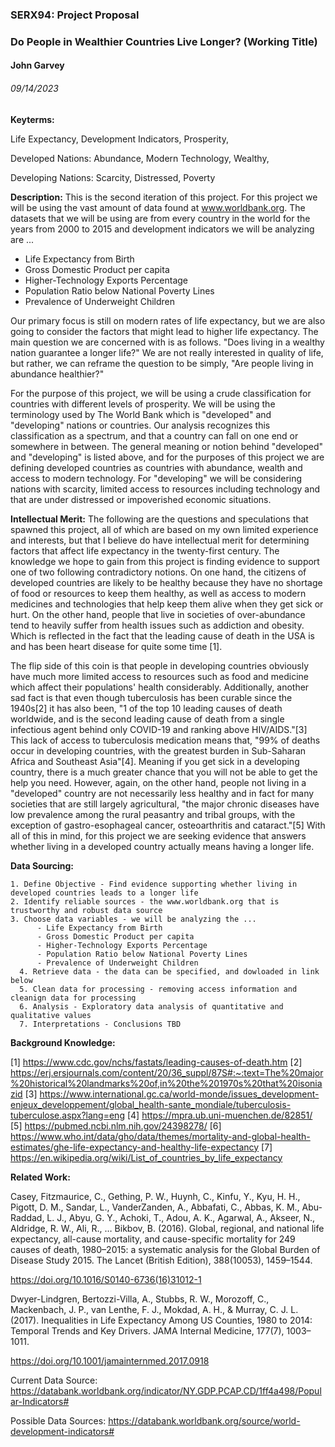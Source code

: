 ### SERX94: Project Proposal
### Do People in Wealthier Countries Live Longer? (Working Title)
#### John Garvey
###### 09/14/2023

**Keyterms:** 

Life Expectancy, Development Indicators, Prosperity,

Developed Nations: Abundance, Modern Technology, Wealthy, 

Developing Nations: Scarcity, Distressed, Poverty

**Description:** This is the second iteration of this project. For this project we will be using the vast amount of data
found at www.worldbank.org. The datasets that we will be using are from every country in the world for the years from
2000 to 2015 and development indicators we will be analyzing are ...
- Life Expectancy from Birth 
- Gross Domestic Product per capita
- Higher-Technology Exports Percentage
- Population Ratio below National Poverty Lines
- Prevalence of Underweight Children

Our primary focus is still on modern rates of life expectancy, but we are also going to consider the factors
that might lead to higher life expectancy. The main question we are concerned with is as follows. "Does living in a 
wealthy nation guarantee a longer life?" We are not really interested in quality of life, but rather, we can 
reframe the question to be simply, "Are people living in abundance healthier?" 

For the purpose of this project, we will be using a crude classification for countries with different levels of prosperity. 
We will be using the terminology used by The World Bank which is "developed" and "developing" nations or countries. Our 
analysis recognizes this classification as a spectrum, and that a country can fall on one end or somewhere in between. 
The general meaning or notion behind "developed" and "developing" is listed above, and for the purposes of this project we 
are defining developed countries as countries with abundance, wealth and access to modern technology. For "developing" we 
will be considering nations with scarcity, limited access to resources including technology and that are under distressed 
or impoverished economic situations.


**Intellectual Merit:** 
The following are the questions and speculations that spawned this project, all of which are based on my own limited
experience and interests, but that I believe do have intellectual merit for determining factors that affect life expectancy
in the twenty-first century. The knowledge we hope to gain from this project is finding evidence to support one of two 
following contradictory notions. On one hand, the citizens of developed countries are likely to be healthy because
they have no shortage of food or resources to keep them healthy, as well as access to modern medicines and technologies that 
help keep them alive when they get sick or hurt. On the other hand, people that live in societies of over-abundance tend to 
heavily suffer from health issues such as addiction and obesity. Which is reflected in the fact that the leading cause of 
death in the USA is and has been heart disease for quite some time [1]. 

The flip side of this coin is that people in developing countries obviously have much more limited access to resources such as 
food and medicine which affect their populations' health considerably. Additionally, another sad fact is that even though 
tuberculosis has been curable since the 1940s[2] it has also been, "1 of the top 10 leading causes of death worldwide, 
and is the second leading cause of death from a single infectious agent behind only COVID-19 and ranking above HIV/AIDS."[3] 
This lack of access to tuberculosis medication means that, "99% of deaths occur in developing countries, with the greatest 
burden in Sub-Saharan Africa and Southeast Asia"[4]. Meaning if you get sick in a developing country, there is a much greater 
chance that you will not be able to get the help you need. However, again, on the other hand, people not living in a "developed" 
country are not necessarily less healthy and in fact for many societies that are still largely agricultural, "the major 
chronic diseases have low prevalence among the rural peasantry and tribal groups, with the exception of gastro-esophageal 
cancer, osteoarthritis and cataract."[5] With all of this in mind, for this project we are seeking evidence that answers 
whether living in a developed country actually means having a longer life.

**Data Sourcing:**

    1. Define Objective - Find evidence supporting whether living in developed countries leads to a longer life
    2. Identify reliable sources - the www.worldbank.org that is trustworthy and robust data source
    3. Choose data variables - we will be analyzing the ...
          - Life Expectancy from Birth 
          - Gross Domestic Product per capita
          - Higher-Technology Exports Percentage
          - Population Ratio below National Poverty Lines
          - Prevalence of Underweight Children
      4. Retrieve data - the data can be specified, and dowloaded in link below
      5. Clean data for processing - removing access information and cleanign data for processing
      6. Analysis - Exploratory data analysis of quantitative and qualitative values
      7. Interpretations - Conclusions TBD

**Background Knowledge:** 
    
[1] https://www.cdc.gov/nchs/fastats/leading-causes-of-death.htm
[2] https://erj.ersjournals.com/content/20/36_suppl/87S#:~:text=The%20major%20historical%20landmarks%20of,in%20the%201970s%20that%20isoniazid
[3] https://www.international.gc.ca/world-monde/issues_development-enjeux_developpement/global_health-sante_mondiale/tuberculosis-tuberculose.aspx?lang=eng
[4] https://mpra.ub.uni-muenchen.de/82851/
[5] https://pubmed.ncbi.nlm.nih.gov/24398278/
[6] https://www.who.int/data/gho/data/themes/mortality-and-global-health-estimates/ghe-life-expectancy-and-healthy-life-expectancy
[7] https://en.wikipedia.org/wiki/List_of_countries_by_life_expectancy


**Related Work:** 

Casey, Fitzmaurice, C., Gething, P. W., Huynh, C., Kinfu, Y., Kyu, H. H., Pigott, D. M., Sandar, L., VanderZanden, A., Abbafati, C., Abbas, K. M., Abu-Raddad, L. J., Abyu, G. Y., Achoki, T., Adou, A. K., Agarwal, A., Akseer, N., Aldridge, R. W., Ali, R., … Bikbov, B. (2016). Global, regional, and national life expectancy, all-cause mortality, and cause-specific mortality for 249 causes of death, 1980–2015: a systematic analysis for the Global Burden of Disease Study 2015. The Lancet (British Edition), 388(10053), 1459–1544. 

https://doi.org/10.1016/S0140-6736(16)31012-1

Dwyer-Lindgren, Bertozzi-Villa, A., Stubbs, R. W., Morozoff, C., Mackenbach, J. P., van Lenthe, F. J., Mokdad, A. H., & Murray, C. J. L. (2017). Inequalities in Life Expectancy Among US Counties, 1980 to 2014: Temporal Trends and Key Drivers. JAMA Internal Medicine, 177(7), 1003–1011. 

https://doi.org/10.1001/jamainternmed.2017.0918

Current Data Source:
https://databank.worldbank.org/indicator/NY.GDP.PCAP.CD/1ff4a498/Popular-Indicators#

Possible Data Sources:
https://databank.worldbank.org/source/world-development-indicators#